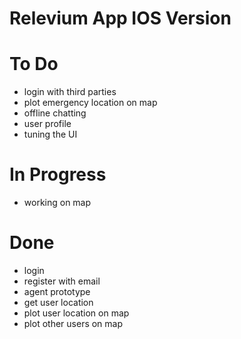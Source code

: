 # Relevium App IOS Version

# To Do

* login with third parties
* plot emergency location on map
* offline chatting
* user profile
* tuning the UI

# In Progress

* working on map

# Done

* login
* register with email
* agent prototype
* get user location
* plot user location on map
* plot other users on map
